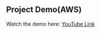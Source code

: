 ## Project Demo(AWS)
Watch the demo here: [YouTube Link]([https://youtu.be/yourvideoID](https://youtu.be/6e18KdMTLC8))
